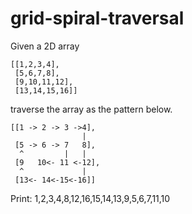 # grid-spiral-traversal

Given a 2D array 
```
[[1,2,3,4],
 [5,6,7,8],
 [9,10,11,12],
 [13,14,15,16]]

```

traverse the array as the pattern below.

```
[[1 -> 2 -> 3 ->4],
                |
 [5 -> 6 -> 7   8],
  ^         |   |
 [9   10<- 11 <-12],
  ^             |
 [13<- 14<-15<-16]]
```

Print: 1,2,3,4,8,12,16,15,14,13,9,5,6,7,11,10

